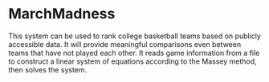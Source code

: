 # MarchMadness
This system can be used to rank college basketball teams based on publicly accessible data. It will provide meaningful comparisons even between teams that have not played each other. It reads game information from a file to construct a linear system of equations according to the Massey method, then solves the system.

